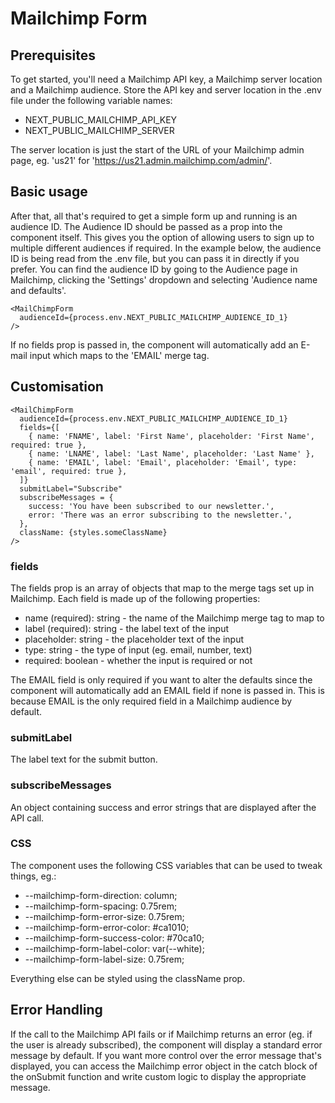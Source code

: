 # Mailchimp Form

## Prerequisites

To get started, you'll need a Mailchimp API key, a Mailchimp server location and a Mailchimp audience.
Store the API key and server location in the .env file under the following variable names:

 - NEXT_PUBLIC_MAILCHIMP_API_KEY
 - NEXT_PUBLIC_MAILCHIMP_SERVER

 The server location is just the start of the URL of your Mailchimp admin page, eg. 'us21' for 'https://us21.admin.mailchimp.com/admin/'.

## Basic usage

After that, all that's required to get a simple form up and running is an audience ID.
The Audience ID should be passed as a prop into the component itself. This gives you the option of allowing users to sign up to multiple different audiences if required. In the example below, the audience ID is being read from the .env file, but you can pass it in directly if you prefer.
You can find the audience ID by going to the Audience page in Mailchimp, clicking the 'Settings' dropdown and selecting 'Audience name and defaults'.

```
<MailChimpForm
  audienceId={process.env.NEXT_PUBLIC_MAILCHIMP_AUDIENCE_ID_1}
/>
```

If no fields prop is passed in, the component will automatically add an E-mail input which maps to the 'EMAIL' merge tag.

## Customisation

```
<MailChimpForm
  audienceId={process.env.NEXT_PUBLIC_MAILCHIMP_AUDIENCE_ID_1}
  fields={[
    { name: 'FNAME', label: 'First Name', placeholder: 'First Name', required: true },
    { name: 'LNAME', label: 'Last Name', placeholder: 'Last Name' },
    { name: 'EMAIL', label: 'Email', placeholder: 'Email', type: 'email', required: true },
  ]}
  submitLabel="Subscribe"
  subscribeMessages = {
    success: 'You have been subscribed to our newsletter.',
    error: 'There was an error subscribing to the newsletter.',
  },
  className: {styles.someClassName}
/>
```

### fields

The fields prop is an array of objects that map to the merge tags set up in Mailchimp. Each field is made up of the following properties:

 - name (required): string - the name of the Mailchimp merge tag to map to
 - label (required): string - the label text of the input
 - placeholder: string - the placeholder text of the input
 - type: string - the type of input (eg. email, number, text)
 - required: boolean - whether the input is required or not

 The EMAIL field is only required if you want to alter the defaults since the component will automatically add an EMAIL field if none is passed in. This is because EMAIL is the only required field in a Mailchimp audience by default.

 ### submitLabel

 The label text for the submit button.

 ### subscribeMessages

 An object containing success and error strings that are displayed after the API call.

 ### CSS

The component uses the following CSS variables that can be used to tweak things, eg.:

- --mailchimp-form-direction: column;
- --mailchimp-form-spacing: 0.75rem;
- --mailchimp-form-error-size: 0.75rem;
- --mailchimp-form-error-color: #ca1010;
- --mailchimp-form-success-color: #70ca10;
- --mailchimp-form-label-color: var(--white);
- --mailchimp-form-label-size: 0.75rem;

Everything else can be styled using the className prop.

## Error Handling

If the call to the Mailchimp API fails or if Mailchimp returns an error (eg. if the user is already subscribed), the component will display a standard error message by default. If you want more control over the error message that's displayed, you can access the Mailchimp error object in the catch block of the onSubmit function and write custom logic to display the appropriate message.